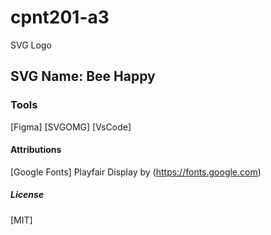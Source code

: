 # cpnt201-a3
SVG Logo

## SVG Name: Bee Happy

### Tools
[Figma]
[SVGOMG]
[VsCode]

#### Attributions
[Google Fonts] Playfair Display by (https://fonts.google.com)


##### License
[MIT]

